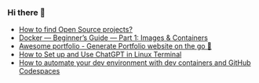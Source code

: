 ### Hi there 👋


<!-- BLOG-POST-LIST:START -->
- [How to find Open Source projects?](https://app.daily.dev/posts/unr2J3f7H?utm_source=rss&utm_medium=bookmarks&utm_campaign=jZu2oVM8P7ANqyhPj594t)
- [Docker — Beginner’s Guide — Part 1: Images &amp; Containers](https://app.daily.dev/posts/5SRaxuUZe?utm_source=rss&utm_medium=bookmarks&utm_campaign=jZu2oVM8P7ANqyhPj594t)
- [Awesome portfolio - Generate Portfolio website on the go 🚀](https://app.daily.dev/posts/kVLr0UBRm?utm_source=rss&utm_medium=bookmarks&utm_campaign=jZu2oVM8P7ANqyhPj594t)
- [How to Set up and Use ChatGPT in Linux Terminal](https://app.daily.dev/posts/TbvzMgywG?utm_source=rss&utm_medium=bookmarks&utm_campaign=jZu2oVM8P7ANqyhPj594t)
- [How to automate your dev environment with dev containers and GitHub Codespaces](https://app.daily.dev/posts/sQG4FQbWU?utm_source=rss&utm_medium=bookmarks&utm_campaign=jZu2oVM8P7ANqyhPj594t)
<!-- BLOG-POST-LIST:END -->

